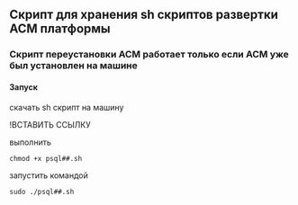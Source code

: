 ## Скрипт для хранения sh скриптов развертки ACM платформы

### Скрипт переустановки ACM работает только если ACM уже был установлен на машине


#### Запуск
скачать sh скрипт на машину

!ВСТАВИТЬ ССЫЛКУ

выполнить

```chmod +x psql##.sh```

запустить командой

```sudo ./psql##.sh```


